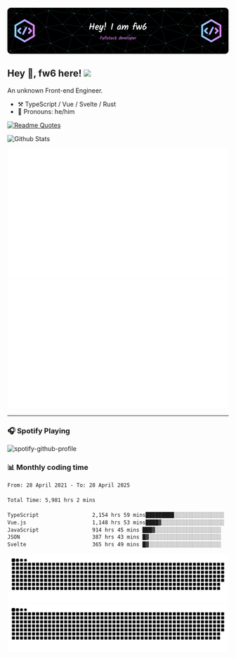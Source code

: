 ![Header](github-header-image.png)

## Hey 👋, fw6 here! <img src="https://github.githubassets.com/images/mona-whisper.gif" height="24" />


An unknown Front-end Engineer.

-   :hammer_and_pick: TypeScript / Vue / Svelte / Rust
-   :man: Pronouns: he/him


[![Readme Quotes](https://quotes-github-readme.vercel.app/api?type=horizontal&theme=algolia)](https://github.com/piyushsuthar/github-readme-quotes)



![Github Stats](https://github-readme-stats.vercel.app/api?username=fw6&bg_color=30,e96443,904e95&title_color=fff&text_color=fff)

![](https://raw.githubusercontent.com/fw6/github-stats-transparent/output/generated/overview.svg)
![](https://raw.githubusercontent.com/fw6/github-stats-transparent/output/generated/languages.svg)


---

### 🎧 Spotify Playing

<!-- ![spotify-github-profile](/img/default.svg) -->

![spotify-github-profile](https://spotify-github-profile.vercel.app/api/view.svg?uid=r6wn4hdvypv0lkzyrj0e0pjct&cover_image=true&theme=default&show_offline=true&background_color=9a10ad&interchange=true&bar_color_cover=true)



### :bar_chart: Monthly coding time 

<!--START_SECTION:waka-->

```txt
From: 28 April 2021 - To: 28 April 2025

Total Time: 5,981 hrs 2 mins

TypeScript                 2,154 hrs 59 mins█████████░░░░░░░░░░░░░░░░   36.03 %
Vue.js                     1,148 hrs 53 mins████▓░░░░░░░░░░░░░░░░░░░░   19.21 %
JavaScript                 914 hrs 45 mins ███▓░░░░░░░░░░░░░░░░░░░░░   15.29 %
JSON                       387 hrs 43 mins █▓░░░░░░░░░░░░░░░░░░░░░░░   06.48 %
Svelte                     365 hrs 49 mins █▓░░░░░░░░░░░░░░░░░░░░░░░   06.12 %
```

<!--END_SECTION:waka-->




![github contribution grid snake animation](https://raw.githubusercontent.com/platane/platane/output/github-contribution-grid-snake-dark.svg#gh-dark-mode-only)![github contribution grid snake animation](https://raw.githubusercontent.com/platane/platane/output/github-contribution-grid-snake.svg#gh-light-mode-only)
